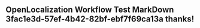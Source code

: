 <properties
ms.topic="hero-topic"
ms.test1="hero-topic"
ms.test2="test"/>

## OpenLocalization Workflow Test MarkDown 3fac1e3d-57ef-4b42-82bf-ebf7f69ca13a thanks!
